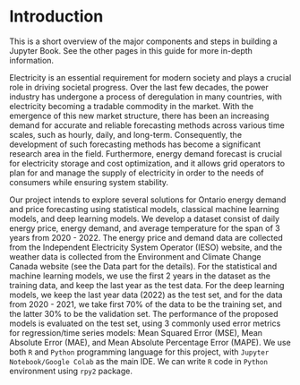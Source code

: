 # Introduction

This is a short overview of the major components and steps in building a Jupyter Book. See the other pages in this guide for more in-depth information.

Electricity is an essential requirement for modern society and plays a crucial role in driving societal progress. Over the last few decades, the power industry has undergone a process of deregulation in many countries, with electricity becoming a tradable commodity in the market. With the emergence of this new market structure, there has been an increasing demand for accurate and reliable forecasting methods across various time scales, such as hourly, daily, and long-term. Consequently, the development of such forecasting methods has become a significant research area in the field. Furthermore, energy demand forecast is crucial for electricity storage and cost optimization, and it allows grid operators to plan for and manage the supply of electricity in order to the needs of consumers while ensuring system stability.

Our project intends to explore several solutions for Ontario energy demand and price forecasting using statistical models, classical machine learning models, and deep learning models. We develop a dataset consist of daily energy price, energy demand, and average temperature for the span of 3 years from 2020 - 2022. The energy price and demand data are collected from the Independent Electricity System Operator (IESO) website, and the weather data is collected from the Environment and Climate Change Canada website (see the Data part for the details). For the statistical and machine learning models, we use the first 2 years in the dataset as the training data, and keep the last year as the test data. For the deep learning models, we keep the last year data (2022) as the test set, and for the data from 2020 - 2021, we take first 70% of the data to be the training set, and the latter 30% to be the validation set. The performance of the proposed models is evaluated on the test set, using 3 commonly used error metrics for regression/time series models: Mean Squared Error (MSE), Mean Absolute Error (MAE), and Mean Absolute Percentage Error (MAPE). We use both <code>R</code> and <code>Python</code> programming language for this project, with <code>Jupyter Notebook/Google Colab</code> as the main IDE. We can write <code>R</code> code in <code>Python</code> environment using <code>rpy2</code> package.
